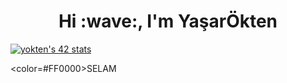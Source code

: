 <h1 align="center">Hi :wave:, I'm YaşarÖkten</h1>
<a href="https://github.com/oakoudad/badge42"><img src="https://badge.mediaplus.ma/binary/yokten?1337Badge=off&UM6P=off" alt="yokten's 42 stats" /></a>

<color=#FF0000>SELAM</color>
